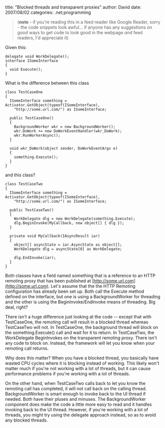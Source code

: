 
title: "Blocked threads and transparent proxies"
author: David
date: 2007/08/02
categories: .net;programming

> (**note** - if you're reading this in a feed reader like Google Reader, sorry - the code snippets look awful... if anyone has any suggestions on good ways to get code to look good in the webpage *and* feed readers, I'd appreciate it)

Given this:

    delegate void WorkDelegate();
    interface ISomeInterface
    {
      void Execute();
    }

What is the difference between this class

    class TestCaseOne
    {
      ISomeInterface something = Activator.GetObject(typeof(ISomeInterface), 
        "http://some.url.com/") as ISomeInterface;

      public TestCaseOne()
      {
        BackgroundWorker wkr = new BackgroundWorker();
        wkr.DoWork += new DoWorkEventHandler(wkr_DoWork);
        wkr.RunWorkerAsync();
      }

      void wkr_DoWork(object sender, DoWorkEventArgs e)
      {
        something.Execute();
      }
    }

and this class?

    class TestCaseTwo
    {
      ISomeInterface something = Activator.GetObject(typeof(ISomeInterface), 
        "http://some.url.com/") as ISomeInterface;

      public TestCaseTwo()
      {
        WorkDelegate dlg = new WorkDelegate(something.Execute);
        dlg.BeginInvoke(MyCallback, new object[] { dlg });
      }

      private void MyCallback(IAsyncResult iar)
      {
        object[] asyncState = iar.AsyncState as object[];
        WorkDelegate dlg = asyncState[0] as WorkDelegate;

        dlg.EndInvoke(iar);
      }
    }

Both classes have a field named something that is a reference to an HTTP remoting proxy that has been published at [http://some.url.com](http://some.url.com). Let's assume that the the HTTP Remoting configuration has already been set up. Both call the Execute method defined on the interface, but one is using a BackgroundWorker for threading and the other is using the BeginInvoke/EndInvoke means of threading. Big deal, right?

There isn't a huge difference just looking at the code -- except that with TestCaseOne, the remoting call will result in a blocked thread whereas TestCaseTwo will not. In TestCaseOne, the background thread will block on the something.Execute() call and wait for it to return. In TestCaseTwo, the WorkDelegate BeginInvokes on the transparent remoting proxy. There isn't any code to block on. Instead, the framework will let you know when your remoting call returns.

Why does this matter? When you have a blocked thread, you basically have wasted CPU cycles where it is blocking instead of working. This likely won't matter much if you're not working with a lot of threads, but it can cause performance problems if you're working with a lot of threads.

On the other hand, when TestCaseTwo calls back to let you know the remoting call has completed, it will not call back on the calling thread. BackgroundWorker is smart enough to invoke back to the UI thread if needed. Both have their pluses and minuses. The BackgroundWorker component does make the code a little more easy to read and it handles invoking back to the UI thread. However, if you're working with a lot of threads, you might try using the delegate approach instead, so as to avoid any blocked threads.

